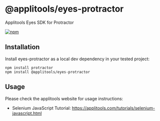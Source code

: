 @applitools/eyes-protractor
===================

Applitools Eyes SDK for Protractor

[![npm](https://img.shields.io/npm/v/@applitools/eyes-protractor.svg?style=for-the-badge)](https://www.npmjs.com/package/@applitools/eyes-protractor)

## Installation

Install eyes-protractor as a local dev dependency in your tested project:

    npm install protractor
    npm install @applitools/eyes-protractor

## Usage

Please check the applitools website for usage instructions:

- Selenium JavaScript Tutorial: https://applitools.com/tutorials/selenium-javascript.html
